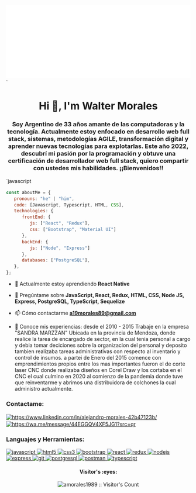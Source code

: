 <img src="https://github.com/amorales1989/amorales1989/blob/main/svg.svg" alt="hello world"/>`


<h1 align="center">Hi 👋, I'm Walter Morales</h1>

<h3 align="center">Soy Argentino de 33 años amante de las computadoras y la tecnología. Actualmente estoy enfocado en desarrollo web full stack, sistemas, metodologías AGILE, transformación digital y aprender nuevas tecnologías para explotarlas. Este año 2022, descubrí mi pasión por la programación y obtuve una certificación de desarrollador web full stack, quiero compartir con ustedes mis habilidades. ¡¡Bienvenidos!!</h3>`javascript

```javascript
const aboutMe = {
   pronouns: "he" | "him",
   code: [Javascript, Typescript, HTML, CSS],
   technologies: {
      frontEnd: {
         js: ["React", "Redux"],
         css: ["Bootstrap", "Material UI"]
      },
      backEnd: {
         js: ["Node", "Express"]
      },
      databases: ["PostgreSQL"],
   },
};
```

- 🌱 Actualmente estoy aprendiendo **React Native**

- 💬 Pregúntame sobre **JavaScript, React, Redux, HTML, CSS, Node JS, Express, PostgreSQL, TypeScript, Sequelize**

- 📫 Cómo contactarme **a19morales89@gmail.com**

- 📄 Conoce mis experiencias: desde el 2010 - 2015 Trabaje en la empresa "SANDRA MARZZAN" Ubicada en la provincia de Mendoza, donde realice la tarea de encargado de sector, en la cual tenia personal a cargo y debia tomar deciciones sobre la organizacion del personal y deposito tambien realizaba tareas administrativas con respecto al inventario y control de insumos. a partei de Enero del 2015 comence con emprendimientos propios entre los mas importantes fueron el de corte laser CNC donde realizaba diseños en Corel Draw y los cortaba en el CNC el cual culmino en 2020 al comienzo de la pandemia donde tuve que reinventarme y abrimos una distribuidora de colchones la cual administro actualmente.

<h3 align="left">Contactame:</h3>
<p align="left">
<a href="https://www.linkedin.com/in/alejandro-morales-42b47123b/" target="_blank"><img align="center" src="https://cdn.jsdelivr.net/npm/simple-icons@3.0.1/icons/linkedin.svg" alt="https://www.linkedin.com/in/alejandro-morales-42b47123b/" height="30" width="40" /></a>
<a href="https://wa.me/message/44EGGQV4XF5JG1?src=qr" target="_blank"><img align="center" src="https://cdn.jsdelivr.net/npm/simple-icons@3.13.0/icons/whatsapp.svg" alt="https://wa.me/message/44EGGQV4XF5JG1?src=qr" height="30" width="40" /></a>
</p>

<h3 align="left">Languajes y Herramientas:</h3>
<p align="left">  <a href="https://developer.mozilla.org/en-US/docs/Web/JavaScript" target="_blank"> <img src="https://upload.wikimedia.org/wikipedia/commons/thumb/9/99/Unofficial_JavaScript_logo_2.svg/1024px-Unofficial_JavaScript_logo_2.svg.png" alt="javascript" width="40" height="40"/> </a> 
<a href="https://www.w3.org/html/" target="_blank"> <img src="https://upload.wikimedia.org/wikipedia/commons/thumb/3/38/HTML5_Badge.svg/600px-HTML5_Badge.svg.png" alt="html5" width="40" height="40"/> </a>
<a href="https://www.w3schools.com/css/" target="_blank"> <img src="https://cdn4.iconfinder.com/data/icons/social-media-logos-6/512/121-css3-512.png" alt="css3" width="40" height="40"/> </a> 
<a href="https://getbootstrap.com" target="_blank"> <img src="https://upload.wikimedia.org/wikipedia/commons/thumb/b/b2/Bootstrap_logo.svg/1024px-Bootstrap_logo.svg.png" alt="bootstrap" width="40" height="40"/> </a> 
<a href="https://reactjs.org/" target="_blank"> <img src="https://seeklogo.com/images/R/react-logo-7B3CE81517-seeklogo.com.png" alt="react" width="40" height="40"/> </a> 
<a href="https://redux.js.org" target="_blank"> <img src="https://seeklogo.com/images/R/redux-logo-9CA6836C12-seeklogo.com.png" alt="redux" width="40" height="40"/> 
<a href="https://nodejs.org" target="_blank"> <img src="https://cdn.pixabay.com/photo/2015/04/23/17/41/node-js-736399_960_720.png" alt="nodejs" height="40"/> </a>
<a href="https://expressjs.com" target="_blank"> <img src="https://i.cloudup.com/zfY6lL7eFa-3000x3000.png" alt="express" height="40"/> </a> 
<a href="https://git-scm.com/" target="_blank"> <img src="https://www.vectorlogo.zone/logos/git-scm/git-scm-icon.svg" alt="git" width="40" height="40"/> </a> 
<a href="https://www.postgresql.org" target="_blank"> <img src="https://upload.wikimedia.org/wikipedia/commons/thumb/2/29/Postgresql_elephant.svg/1200px-Postgresql_elephant.svg.png" alt="postgresql" width="40" height="40"/> </a> 
<a href="https://postman.com" target="_blank"> <img src="https://www.vectorlogo.zone/logos/getpostman/getpostman-icon.svg" alt="postman" width="40" height="40"/> </a> 
<a href="https://www.typescriptlang.org/" target="_blank"> <img src="https://upload.wikimedia.org/wikipedia/commons/thumb/4/4c/Typescript_logo_2020.svg/1200px-Typescript_logo_2020.svg.png" alt="typescript" width="40" height="40"/> </a>
</br>
<h4 align="center">Visitor's :eyes:</h4>

<p align="center"><img src="https://profile-counter.glitch.me/{amorales1989}/count.svg" alt="amorales1989 :: Visitor's Count" /></p>








<!--
**amorales1989/amorales1989** is a ✨ _special_ ✨ repository because its `README.md` (this file) appears on your GitHub profile.

Here are some ideas to get you started:

- 🔭 I’m currently working on ...
- 🌱 I’m currently learning ...
- 👯 I’m looking to collaborate on ...
- 🤔 I’m looking for help with ...
- 💬 Ask me about ...
- 📫 How to reach me: ...
- 😄 Pronouns: ...
- ⚡ Fun fact: ...
-->
